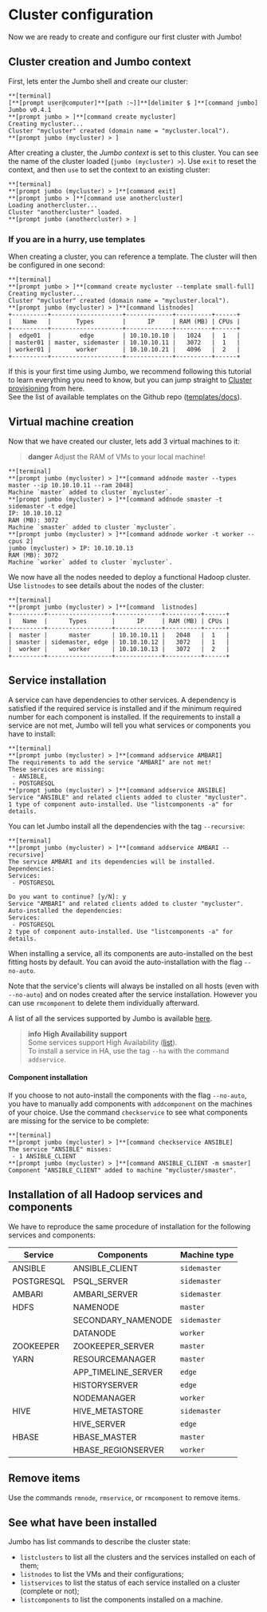 # Cluster configuration

Now we are ready to create and configure our first cluster with Jumbo!

## Cluster creation and Jumbo context

First, lets enter the Jumbo shell and create our cluster:

```shell
**[terminal]
[**[prompt user@computer]**[path :~]]**[delimiter $ ]**[command jumbo]
Jumbo v0.4.1
**[prompt jumbo > ]**[command create mycluster]
Creating mycluster...
Cluster "mycluster" created (domain name = "mycluster.local").
**[prompt jumbo (mycluster) > ]
```

After creating a cluster, the *Jumbo context* is set to this cluster. You can see the name of the cluster loaded (`jumbo (mycluster) >`). Use `exit` to reset the context, and then `use` to set the context to an existing cluster:

```shell
**[terminal]
**[prompt jumbo (mycluster) > ]**[command exit]
**[prompt jumbo > ]**[command use anothercluster]
Loading anothercluster...
Cluster "anothercluster" loaded.
**[prompt jumbo (anothercluster) > ]
```

### If you are in a hurry, use templates

When creating a cluster, you can reference a template. The cluster will then be configured in one second:

```
**[terminal]
**[prompt jumbo > ]**[command create mycluster --template small-full]
Creating mycluster...
Cluster "mycluster" created (domain name = "mycluster.local").
**[prompt jumbo (mycluster) > ]**[command listnodes]
+----------+--------------------+-------------+----------+------+
|   Name   |       Types        |      IP     | RAM (MB) | CPUs |
+----------+--------------------+-------------+----------+------+
|  edge01  |        edge        | 10.10.10.10 |   1024   |  1   |
| master01 | master, sidemaster | 10.10.10.11 |   3072   |  1   |
| worker01 |       worker       | 10.10.10.21 |   4096   |  2   |
+----------+--------------------+-------------+----------+------+
```

If this is your first time using Jumbo, we recommend following this tutorial to learn everything you need to know, but you can jump straight to [Cluster provisioning](provisioning.md) from here.  
See the list of available templates on the Github repo ([templates/docs](https://github.com/adaltas/jumbo/tree/master/jumbo/core/config/templates/docs)).

## Virtual machine creation

Now that we have created our cluster, lets add 3 virtual machines to it:

> **danger**
> Adjust the RAM of VMs to your local machine!

```shell
**[terminal]
**[prompt jumbo (mycluster) > ]**[command addnode master --types master --ip 10.10.10.11 --ram 2048]
Machine `master` added to cluster `mycluster`. 
**[prompt jumbo (mycluster) > ]**[command addnode smaster -t sidemaster -t edge]
IP: 10.10.10.12
RAM (MB): 3072
Machine `smaster` added to cluster `mycluster`.
**[prompt jumbo (mycluster) > ]**[command addnode worker -t worker --cpus 2]
jumbo (mycluster) > IP: 10.10.10.13
RAM (MB): 3072
Machine `worker` added to cluster `mycluster`.
```

We now have all the nodes needed to deploy a functional Hadoop cluster. Use `listnodes` to see details about the nodes of the cluster:

```shell
**[terminal]
**[prompt jumbo (mycluster) > ]**[command  listnodes]
+---------+------------------+-------------+----------+------+
|   Name  |      Types       |      IP     | RAM (MB) | CPUs |
+---------+------------------+-------------+----------+------+
|  master |      master      | 10.10.10.11 |   2048   |  1   |
| smaster | sidemaster, edge | 10.10.10.12 |   3072   |  1   |
|  worker |      worker      | 10.10.10.13 |   3072   |  2   |
+---------+------------------+-------------+----------+------+
```

## Service installation

A service can have dependencies to other services. A dependency is satisfied if the required service is installed and if the minimum required number for each component is installed. If the requirements to install a service are not met, Jumbo will tell you what services or components you have to install:

```shell
**[terminal]
**[prompt jumbo (mycluster) > ]**[command addservice AMBARI]
The requirements to add the service "AMBARI" are not met!
These services are missing:
 - ANSIBLE,
 - POSTGRESQL
**[prompt jumbo (mycluster) > ]**[command addservice ANSIBLE]
Service "ANSIBLE" and related clients added to cluster "mycluster".
1 type of component auto-installed. Use "listcomponents -a" for details.
```

You can let Jumbo install all the dependencies with the tag `--recursive`:

```shell
**[terminal]
**[prompt jumbo (mycluster) > ]**[command addservice AMBARI --recursive]
The service AMBARI and its dependencies will be installed. Dependencies:
Services:
 - POSTGRESQL

Do you want to continue? [y/N]: y
Service "AMBARI" and related clients added to cluster "mycluster".
Auto-installed the dependencies:
Services:
 - POSTGRESQL
2 type of component auto-installed. Use "listcomponents -a" for details.
```

When installing a service, all its components are auto-installed on the best fitting hosts by default. You can avoid the auto-installation with the flag `--no-auto`.

Note that the service's clients will always be installed on all hosts (even with `--no-auto`) and on nodes created after the service installation. However you can use `rmcomponent` to delete them individually afterward.

A list of all the services supported by Jumbo is available [here](#supported-services-and-components).


> **info**
> **High Availability support**  
> Some services support High Availability ([list](../supported.md#services-supporting-high-availability)).  
> To install a service in HA, use the tag `--ha` with the command `addservice`.

#### Component installation

If you choose to not auto-install the components with the flag `--no-auto`, you have to manually add components with `addcomponent` on the machines of your choice. Use the command `checkservice` to see what components are missing for the service to be complete:

```shell
**[terminal]
**[prompt jumbo (mycluster) > ]**[command checkservice ANSIBLE]
The service "ANSIBLE" misses:
 - 1 ANSIBLE_CLIENT
**[prompt jumbo (mycluster) > ]**[command ANSIBLE_CLIENT -m smaster]
Component "ANSIBLE_CLIENT" added to machine "mycluster/smaster".
```


## Installation of all Hadoop services and components

We have to reproduce the same procedure of installation for the following services and components:

| Service    | Components          | Machine type |
| ---------- | ------------------- | ------------ |
| ANSIBLE    | ANSIBLE_CLIENT      | `sidemaster` |
| POSTGRESQL | PSQL_SERVER         | `sidemaster` |
| AMBARI     | AMBARI_SERVER       | `sidemaster` |
| HDFS       | NAMENODE            | `master`     |
|            | SECONDARY_NAMENODE  | `sidemaster` |
|            | DATANODE            | `worker`     |
| ZOOKEEPER  | ZOOKEEPER_SERVER    | `master`     |
| YARN       | RESOURCEMANAGER     | `master`     |
|            | APP_TIMELINE_SERVER | `edge`       |
|            | HISTORYSERVER       | `edge`       |
|            | NODEMANAGER         | `worker`     |
| HIVE       | HIVE_METASTORE      | `sidemaster` |
|            | HIVE_SERVER         | `edge`       |
| HBASE      | HBASE_MASTER        | `master`     |
|            | HBASE_REGIONSERVER  | `worker`     |

## Remove items

Use the commands `rmnode`, `rmservice`, or `rmcomponent` to remove items.

## See what have been installed

Jumbo has list commands to describe the cluster state:
- `listclusters` to list all the clusters and the services installed on each of them;
- `listnodes` to list the VMs and their configurations;
- `listservices` to list the status of each service installed on a cluster (complete or not);
- `listcomponents` to list the components installed on a machine.